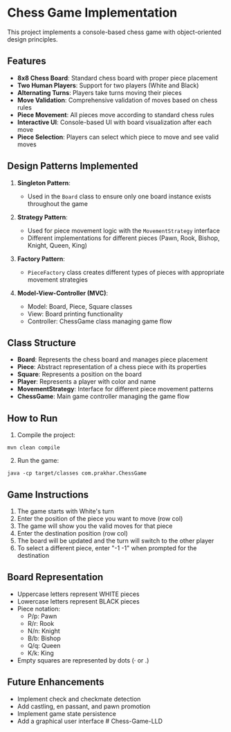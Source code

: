 # Chess Game Implementation

This project implements a console-based chess game with object-oriented design principles.

## Features

- **8x8 Chess Board**: Standard chess board with proper piece placement
- **Two Human Players**: Support for two players (White and Black)
- **Alternating Turns**: Players take turns moving their pieces
- **Move Validation**: Comprehensive validation of moves based on chess rules
- **Piece Movement**: All pieces move according to standard chess rules
- **Interactive UI**: Console-based UI with board visualization after each move
- **Piece Selection**: Players can select which piece to move and see valid moves

## Design Patterns Implemented

1. **Singleton Pattern**: 
   - Used in the `Board` class to ensure only one board instance exists throughout the game

2. **Strategy Pattern**: 
   - Used for piece movement logic with the `MovementStrategy` interface
   - Different implementations for different pieces (Pawn, Rook, Bishop, Knight, Queen, King)

3. **Factory Pattern**: 
   - `PieceFactory` class creates different types of pieces with appropriate movement strategies

4. **Model-View-Controller (MVC)**:
   - Model: Board, Piece, Square classes
   - View: Board printing functionality
   - Controller: ChessGame class managing game flow

## Class Structure

- **Board**: Represents the chess board and manages piece placement
- **Piece**: Abstract representation of a chess piece with its properties
- **Square**: Represents a position on the board
- **Player**: Represents a player with color and name
- **MovementStrategy**: Interface for different piece movement patterns
- **ChessGame**: Main game controller managing the game flow

## How to Run

1. Compile the project:
```
mvn clean compile
```

2. Run the game:
```
java -cp target/classes com.prakhar.ChessGame
```

## Game Instructions

1. The game starts with White's turn
2. Enter the position of the piece you want to move (row col)
3. The game will show you the valid moves for that piece
4. Enter the destination position (row col)
5. The board will be updated and the turn will switch to the other player
6. To select a different piece, enter "-1 -1" when prompted for the destination

## Board Representation

- Uppercase letters represent WHITE pieces
- Lowercase letters represent BLACK pieces
- Piece notation:
  - P/p: Pawn
  - R/r: Rook
  - N/n: Knight
  - B/b: Bishop
  - Q/q: Queen
  - K/k: King
- Empty squares are represented by dots (· or .)

## Future Enhancements

- Implement check and checkmate detection
- Add castling, en passant, and pawn promotion
- Implement game state persistence
- Add a graphical user interface
#   C h e s s - G a m e - L L D  
 